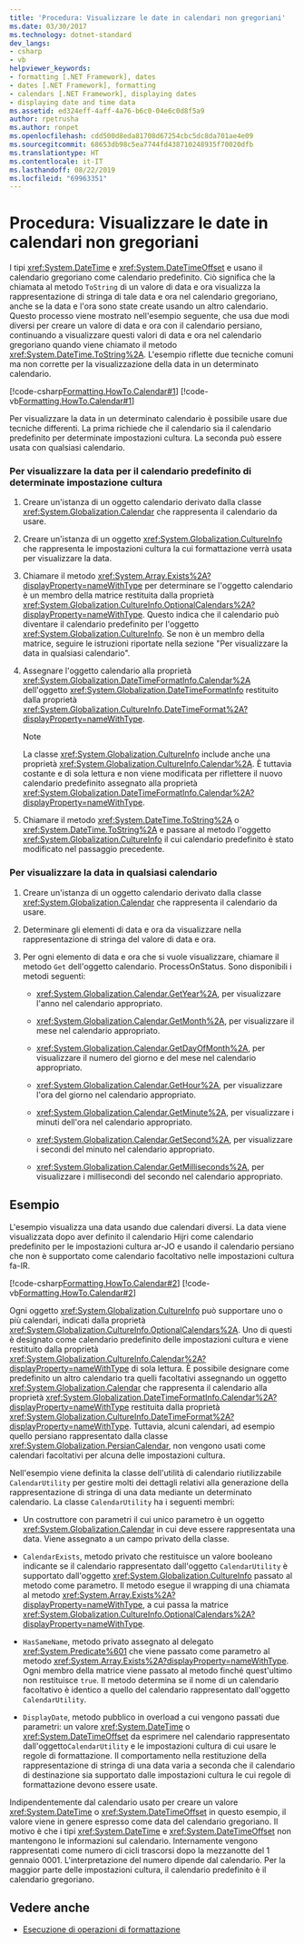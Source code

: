 ```yaml
---
title: 'Procedura: Visualizzare le date in calendari non gregoriani'
ms.date: 03/30/2017
ms.technology: dotnet-standard
dev_langs:
- csharp
- vb
helpviewer_keywords:
- formatting [.NET Framework], dates
- dates [.NET Framework], formatting
- calendars [.NET Framework], displaying dates
- displaying date and time data
ms.assetid: ed324eff-4aff-4a76-b6c0-04e6c0d8f5a9
author: rpetrusha
ms.author: ronpet
ms.openlocfilehash: cdd500d8eda81708d67254cbc5dc8da701ae4e09
ms.sourcegitcommit: 68653db98c5ea7744fd438710248935f70020dfb
ms.translationtype: HT
ms.contentlocale: it-IT
ms.lasthandoff: 08/22/2019
ms.locfileid: "69963351"
---
```

# <a name="how-to-display-dates-in-non-gregorian-calendars"></a>Procedura: Visualizzare le date in calendari non gregoriani
I tipi <xref:System.DateTime> e <xref:System.DateTimeOffset> e usano il calendario gregoriano come calendario predefinito. Ciò significa che la chiamata al metodo `ToString` di un valore di data e ora visualizza la rappresentazione di stringa di tale data e ora nel calendario gregoriano, anche se la data e l'ora sono state create usando un altro calendario. Questo processo viene mostrato nell'esempio seguente, che usa due modi diversi per creare un valore di data e ora con il calendario persiano, continuando a visualizzare questi valori di data e ora nel calendario gregoriano quando viene chiamato il metodo <xref:System.DateTime.ToString%2A>. L'esempio riflette due tecniche comuni ma non corrette per la visualizzazione della data in un determinato calendario.  
  
 [!code-csharp[Formatting.HowTo.Calendar#1](../../../samples/snippets/csharp/VS_Snippets_CLR/Formatting.HowTo.Calendar/cs/Calendar1.cs#1)]
 [!code-vb[Formatting.HowTo.Calendar#1](../../../samples/snippets/visualbasic/VS_Snippets_CLR/Formatting.HowTo.Calendar/vb/Calendar1.vb#1)]  
  
 Per visualizzare la data in un determinato calendario è possibile usare due tecniche differenti. La prima richiede che il calendario sia il calendario predefinito per determinate impostazioni cultura. La seconda può essere usata con qualsiasi calendario.  
  
### <a name="to-display-the-date-for-a-cultures-default-calendar"></a>Per visualizzare la data per il calendario predefinito di determinate impostazione cultura  
  
1. Creare un'istanza di un oggetto calendario derivato dalla classe <xref:System.Globalization.Calendar> che rappresenta il calendario da usare.  
  
2. Creare un'istanza di un oggetto <xref:System.Globalization.CultureInfo> che rappresenta le impostazioni cultura la cui formattazione verrà usata per visualizzare la data.  
  
3. Chiamare il metodo <xref:System.Array.Exists%2A?displayProperty=nameWithType> per determinare se l'oggetto calendario è un membro della matrice restituita dalla proprietà <xref:System.Globalization.CultureInfo.OptionalCalendars%2A?displayProperty=nameWithType>. Questo indica che il calendario può diventare il calendario predefinito per l'oggetto <xref:System.Globalization.CultureInfo>. Se non è un membro della matrice, seguire le istruzioni riportate nella sezione "Per visualizzare la data in qualsiasi calendario".  
  
4. Assegnare l'oggetto calendario alla proprietà <xref:System.Globalization.DateTimeFormatInfo.Calendar%2A> dell'oggetto <xref:System.Globalization.DateTimeFormatInfo> restituito dalla proprietà <xref:System.Globalization.CultureInfo.DateTimeFormat%2A?displayProperty=nameWithType>.  
  
    > [!NOTE]
    > La classe <xref:System.Globalization.CultureInfo> include anche una proprietà <xref:System.Globalization.CultureInfo.Calendar%2A>. È tuttavia costante e di sola lettura e non viene modificata per riflettere il nuovo calendario predefinito assegnato alla proprietà <xref:System.Globalization.DateTimeFormatInfo.Calendar%2A?displayProperty=nameWithType>.  
  
5. Chiamare il metodo <xref:System.DateTime.ToString%2A> o <xref:System.DateTime.ToString%2A> e passare al metodo l'oggetto <xref:System.Globalization.CultureInfo> il cui calendario predefinito è stato modificato nel passaggio precedente.  
  
### <a name="to-display-the-date-in-any-calendar"></a>Per visualizzare la data in qualsiasi calendario  
  
1. Creare un'istanza di un oggetto calendario derivato dalla classe <xref:System.Globalization.Calendar> che rappresenta il calendario da usare.  
  
2. Determinare gli elementi di data e ora da visualizzare nella rappresentazione di stringa del valore di data e ora.  
  
3. Per ogni elemento di data e ora che si vuole visualizzare, chiamare il metodo `Get` dell'oggetto calendario. ProcessOnStatus. Sono disponibili i metodi seguenti:  
  
    - <xref:System.Globalization.Calendar.GetYear%2A>, per visualizzare l'anno nel calendario appropriato.  
  
    - <xref:System.Globalization.Calendar.GetMonth%2A>, per visualizzare il mese nel calendario appropriato.  
  
    - <xref:System.Globalization.Calendar.GetDayOfMonth%2A>, per visualizzare il numero del giorno e del mese nel calendario appropriato.  
  
    - <xref:System.Globalization.Calendar.GetHour%2A>, per visualizzare l'ora del giorno nel calendario appropriato.  
  
    - <xref:System.Globalization.Calendar.GetMinute%2A>, per visualizzare i minuti dell'ora nel calendario appropriato.  
  
    - <xref:System.Globalization.Calendar.GetSecond%2A>, per visualizzare i secondi del minuto nel calendario appropriato.  
  
    - <xref:System.Globalization.Calendar.GetMilliseconds%2A>, per visualizzare i millisecondi del secondo nel calendario appropriato.  
  
## <a name="example"></a>Esempio  
 L'esempio visualizza una data usando due calendari diversi. La data viene visualizzata dopo aver definito il calendario Hijri come calendario predefinito per le impostazioni cultura ar-JO e usando il calendario persiano che non è supportato come calendario facoltativo nelle impostazioni cultura fa-IR.  
  
 [!code-csharp[Formatting.HowTo.Calendar#2](../../../samples/snippets/csharp/VS_Snippets_CLR/Formatting.HowTo.Calendar/cs/Calendar1.cs#2)]
 [!code-vb[Formatting.HowTo.Calendar#2](../../../samples/snippets/visualbasic/VS_Snippets_CLR/Formatting.HowTo.Calendar/vb/Calendar1.vb#2)]  
  
 Ogni oggetto <xref:System.Globalization.CultureInfo> può supportare uno o più calendari, indicati dalla proprietà <xref:System.Globalization.CultureInfo.OptionalCalendars%2A>. Uno di questi è designato come calendario predefinito delle impostazioni cultura e viene restituito dalla proprietà <xref:System.Globalization.CultureInfo.Calendar%2A?displayProperty=nameWithType> di sola lettura. È possibile designare come predefinito un altro calendario tra quelli facoltativi assegnando un oggetto <xref:System.Globalization.Calendar> che rappresenta il calendario alla proprietà <xref:System.Globalization.DateTimeFormatInfo.Calendar%2A?displayProperty=nameWithType> restituita dalla proprietà <xref:System.Globalization.CultureInfo.DateTimeFormat%2A?displayProperty=nameWithType>. Tuttavia, alcuni calendari, ad esempio quello persiano rappresentato dalla classe <xref:System.Globalization.PersianCalendar>, non vengono usati come calendari facoltativi per alcuna delle impostazioni cultura.  
  
 Nell'esempio viene definita la classe dell'utilità di calendario riutilizzabile `CalendarUtility` per gestire molti dei dettagli relativi alla generazione della rappresentazione di stringa di una data mediante un determinato calendario. La classe `CalendarUtility` ha i seguenti membri:  
  
- Un costruttore con parametri il cui unico parametro è un oggetto <xref:System.Globalization.Calendar> in cui deve essere rappresentata una data. Viene assegnato a un campo privato della classe.  
  
- `CalendarExists`, metodo privato che restituisce un valore booleano indicante se il calendario rappresentato dall'oggetto `CalendarUtility` è supportato dall'oggetto <xref:System.Globalization.CultureInfo> passato al metodo come parametro. Il metodo esegue il wrapping di una chiamata al metodo <xref:System.Array.Exists%2A?displayProperty=nameWithType>, a cui passa la matrice <xref:System.Globalization.CultureInfo.OptionalCalendars%2A?displayProperty=nameWithType>.  
  
- `HasSameName`, metodo privato assegnato al delegato <xref:System.Predicate%601> che viene passato come parametro al metodo <xref:System.Array.Exists%2A?displayProperty=nameWithType>. Ogni membro della matrice viene passato al metodo finché quest'ultimo non restituisce `true`. Il metodo determina se il nome di un calendario facoltativo è identico a quello del calendario rappresentato dall'oggetto `CalendarUtility`.  
  
- `DisplayDate`, metodo pubblico in overload a cui vengono passati due parametri: un valore <xref:System.DateTime> o <xref:System.DateTimeOffset> da esprimere nel calendario rappresentato dall'oggetto`CalendarUtility` e le impostazioni cultura di cui usare le regole di formattazione. Il comportamento nella restituzione della rappresentazione di stringa di una data varia a seconda che il calendario di destinazione sia supportato dalle impostazioni cultura le cui regole di formattazione devono essere usate.  
  
 Indipendentemente dal calendario usato per creare un valore <xref:System.DateTime> o <xref:System.DateTimeOffset> in questo esempio, il valore viene in genere espresso come data del calendario gregoriano. Il motivo è che i tipi <xref:System.DateTime> e <xref:System.DateTimeOffset> non mantengono le informazioni sul calendario. Internamente vengono rappresentati come numero di cicli trascorsi dopo la mezzanotte del 1 gennaio 0001. L'interpretazione del numero dipende dal calendario. Per la maggior parte delle impostazioni cultura, il calendario predefinito è il calendario gregoriano.  
  
## <a name="see-also"></a>Vedere anche

- [Esecuzione di operazioni di formattazione](../../../docs/standard/base-types/performing-formatting-operations.md)
